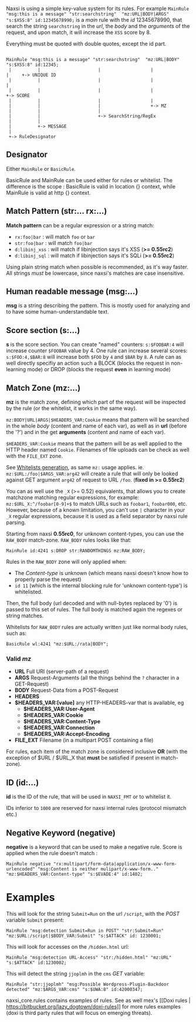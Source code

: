 Naxsi is using a simple key-value system for its rules. For example `MainRule "msg:this is a message" "str:searchstring"  "mz:URL|BODY|ARGS" "s:$XSS:8" id:12345678990;` is a *main* rule with the *id* 12345678990, that search the string `searchstring` in the *url*, the *body* and the *arguments* of the request, and upon match, it will increase the `XSS` score by 8.

Everything must be quoted with double quotes, except the id part.

```

MainRule "msg:this is a message" "str:searchstring"  "mz:URL|BODY" "s:$XSS:8" id:12345;
 |          |                      |                   |                 |     +-> UNIQUE ID     
 |          |                      |                   |                 |
 |          |                      |                   |                 +-> SCORE
 |          |                      |                   |
 |          |                      |                   +-> MZ
 |          |                      |
 |          |                      +-> SearchString/RegEx
 |          |
 |          +-> MESSAGE
 |
 +-> RuleDesignator
```

## Designator
Either `MainRule` or `BasicRule`.

BasicRule and MainRule can be used either for rules or whitelist.
The difference is the scope : BasicRule is valid in location {} context, while MainRule is valid at http {} context.

## Match Pattern (str:... rx:...)

**Match pattern** can be a regular expression or a string match:

* `rx:foo|bar` : will match `foo` or `bar`
* `str:foo|bar` : will match `foo|bar`
* `d:libinj_xss` : will match if libinjection says it's XSS (**>= 0.55rc2**)
* `d:libinj_sql` : will match if libinjection says it's SQLi (**>= 0.55rc2**)

Using plain string match when possible is recommended, as it's way faster.
All strings *must* be lowercase, since naxsi's matches are case insensitive.

## Human readable message (msg:...)

**msg** is a string describing the pattern. This is mostly used for analyzing and to have some human-understandable text.


## Score section (s:...)

**s** is the score section. You can create "named" counters: `s:$FOOBAR:4` will increase counter `$FOOBAR` value by 4. One rule can increase several scores: `s:$FOO:4,$BAR:8` will increase both `$FOO` by `4` and `$BAR` by `8`. A rule can as well directly specifiy an action such a BLOCK (blocks the request in non-learning mode) or DROP (blocks the request **even** in learning mode)

## Match Zone (mz:...)

**mz** is the match zone, defining which part of the request will be inspected by the rule (or the whitelist, it works in the same way).

`mz:BODY|URL|ARGS|$HEADERS_VAR:Cookie` means that pattern will be searched in the whole *body* (content and name of each var), as well as in **url** (before the '?') and in the get **arguments** (content and name of each var).

`$HEADERS_VAR:Cookie` means that the pattern will be as well applied to the HTTP header named `Cookie`. Filenames of file uploads can be check as well with the `FILE_EXT` zone. 

See [Whitelists generation]( whitelists ), as same `mz:` usage applies. ie. `mz:$URL:/foo|$ARGS_VAR:arg42` will create a rule that will only be looked against GET argument `arg42` of request to URL `/foo`. (**fixed in >= 0.55rc2**)

You can as well use the `_X` (>= 0.52) equivalents, that allows you to create matchzone matching regular expressions, for example: `mz:$URL_X:^/foobar[0-9]+$` to match URLs such as `foobar1`, `foobar000`, etc. However, because of a known limitation, you can't use `|` character in your `_X` regular expressions, because it is used as a field separator by naxsi rule parsing.

Starting from naxsi **0.55rc0**, for unknown content-types, you can use the `RAW_BODY` match-zone. `RAW_BODY` rules looks like that:

```
MainRule id:4241 s:DROP str:RANDOMTHINGS mz:RAW_BODY;
```

Rules in the `RAW_BODY` zone will only applied when:
 - The *Content-type* is unknown (which means naxsi doesn't know how to properly parse the request)
 - `id 11` (which is the internal blocking rule for 'unknown content-type') is whitelisted.

Then, the full body (url decoded and with null-bytes replaced by '0') is passed to this set of rules.
The full body is matched again the regexes or string matches.

Whitelists for `RAW_BODY` rules are actually written just like normal body rules, such as:

```
BasicRule wl:4241 "mz:$URL:/rata|BODY";
```

### Valid *mz*

- **URL** Full URI (server-path of a request)
- **ARGS** Request-Arguments (all the things behind the `?` character in a GET-Request)
- **BODY** Request-Data from a POST-Request
- **HEADERS**
- **$HEADERS_VAR:[value]**  any HTTP-HEADERS-var that is available, eg
    - **$HEADERS_VAR:User-Agent**
    - **$HEADERS_VAR:Cookie**
    - **$HEADERS_VAR:Content-Type**
    - **$HEADERS_VAR:Connection**
    - **$HEADERS_VAR:Accept-Encoding**
- **FILE_EXT** Filename (in a multipart POST containing a file)

For rules, each item of the match zone is considered inclusive **OR** (with the exception of $URL / $URL_X that **must** be satisfied if present in match-zone).

## ID (id:...)

**id** is the ID of the rule, that will be used in `NAXSI_FMT` or to whitelist it.

IDs inferior to `1000` are reserved for naxsi internal rules (protocol mismatch etc.)

## Negative Keyword (negative)

**negative** is a keyword that can be used to make a negative rule.
Score is applied when the rule doesn't match :

```
MainRule negative "rx:multipart/form-data|application/x-www-form-urlencoded" "msg:Content is neither mulipart/x-www-form.." "mz:$HEADERS_VAR:Content-type" "s:$EVADE:4" id:1402;
```

# Examples

This will look for the string `Submit=Run` on the url `/script`, with the *POST* variable `Submit` present:
```
MainRule "msg:detection Submit=Run in POST" "str:Submit=Run" "mz:$URL:/script|$BODY_VAR:Submit" "s:$ATTACK" id: 1230001;
```

This will look for accesses on the `/hidden.html` url:
```
MainRule "msg:detection URL-Access" "str:/hidden.html" "mz:URL" "s:$ATTACK" id:1230002;
```

This will detect the string `jjoplmh` in the `cms` *GET* variable:
```
MainRule "str:jjoplmh" "msg:Possible Wordpress-Plugin-Backdoor detected" "mz:$ARGS_VAR:cms" "s:$UWA:8" id:42000347;
```

naxsi_core.rules contains examples of rules. See as well mex's [[Doxi rules | https://bitbucket.org/lazy_dogtown/doxi-rules]] for more rules examples (doxi is third party rules that will focus on emerging threats).
